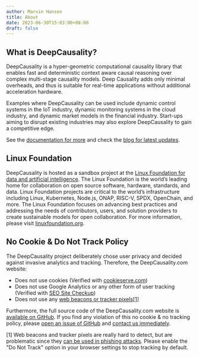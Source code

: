 ```yaml
---
author: Marvin Hansen
title: About
date: 2023-06-30T15:03:00+08:00
draft: false
---
```


[//]: # (SPDX-License-Identifier: CC-BY-4.0)

## What is DeepCausality?

DeepCausality is a hyper-geometric computational causality library that enables fast and deterministic context aware
causal reasoning over complex multi-stage causality models. Deep Causality adds only minimal overheads, and thus is
suitable for real-time applications without additional acceleration hardware.

Examples where DeepCausality can be used include dynamic control systems in the IoT industry, dynamic monitoring systems
in the cloud industry, and dynamic market models in the financial industry. Start-ups aiming to disrupt existing
industries may also explore DeepCausality to gain a competitive edge.

See the [documentation for more](/docs/intro/) and check the [blog for latest updates](/blog/).

## Linux Foundation

DeepCausality is hosted as a sandbox project at
the [Linux Foundation for data and artificial intelligence](https://lfaidata.foundation/).
The Linux Foundation is the world’s leading home for collaboration on open source software, hardware, standards, and
data. Linux Foundation projects are critical to the world’s infrastructure including Linux, Kubernetes, Node.js, ONAP,
RISC-V, SPDX, OpenChain, and more. The Linux Foundation focuses on advancing best practices and addressing the needs of
contributors, users, and solution providers to create sustainable models for open collaboration. For more information,
please visit  [linuxfoundation.org](https://www.linuxfoundation.org/).

## No Cookie & Do Not Track Policy

The DeepCausality project deliberately chose user privacy and decided against invasive analytics and tracking.
Therefore, the DeepCausality.com website:

* Does not use cookies (Verified with [cookieserve.com](https://www.cookieserve.com/))
* Does not use Google Analytics or any other form of user tracking (Verified
  with [SEO Site Checkup](https://seositecheckup.com/analysis))
* Does not use any [web beacons or tracker pixels[1]](https://bluebirdinternational.com/web-beacons/)

Furthermore, the full source code of the DeepCausality.com website
is [available on GitHub](https://github.com/deepcausality-rs/sites).
If you find any violation of this no cookie & no tracking policy,
please [open an issue of GitHub](https://github.com/deepcausality-rs/sites/issues)
and [contact us immediately](/contact/).

[1] Web beacons and tracker pixels are really hard to detect, but are problematic since
they [can be used in phishing attacks](https://securityboulevard.com/2023/04/web-beacons-how-to-effectively-use-them-for-phishing-detection/).
Please enable the "Do Not Track" option in your browser settings to stop tracking by default.
